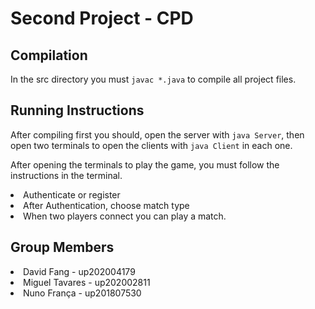 # Second Project - CPD 

## Compilation 

In the src directory you must ``` javac *.java ``` to compile all project files.

## Running Instructions

After compiling first you should, open the server with ``` java Server ```, then open two terminals to open the clients with ```java Client``` in each one.

After opening the terminals to play the game, you must follow the instructions in the terminal.

<li> Authenticate or register 
<li> After Authentication, choose match type
<li> When two players connect you can play a match.


## Group Members

<li>David Fang - up202004179
<li>Miguel Tavares - up202002811
<li>Nuno França - up201807530